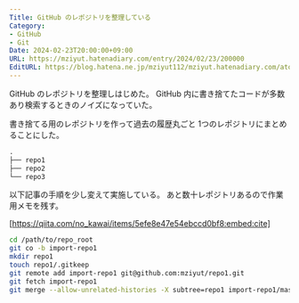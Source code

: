 ```yaml
---
Title: GitHub のレポジトリを整理している
Category:
- GitHub
- Git
Date: 2024-02-23T20:00:00+09:00
URL: https://mziyut.hatenadiary.com/entry/2024/02/23/200000
EditURL: https://blog.hatena.ne.jp/mziyut112/mziyut.hatenadiary.com/atom/entry/6801883189086831132
---
```


GitHub のレポジトリを整理しはじめた。
GitHub 内に書き捨てたコードが多数あり検索するときのノイズになっていた。

書き捨てる用のレポジトリを作って過去の履歴丸ごと 1つのレポジトリにまとめることにした。

```txt
.
├── repo1
├── repo2
└── repo3
```

以下記事の手順を少し変えて実施している。
あと数十レポジトリあるので作業用メモを残す。

[https://qiita.com/no_kawai/items/5efe8e47e54ebccd0bf8:embed:cite]

```sh
cd /path/to/repo_root
git co -b import-repo1
mkdir repo1
touch repo1/.gitkeep
git remote add import-repo1 git@github.com:mziyut/repo1.git
git fetch import-repo1
git merge --allow-unrelated-histories -X subtree=repo1 import-repo1/master
```

